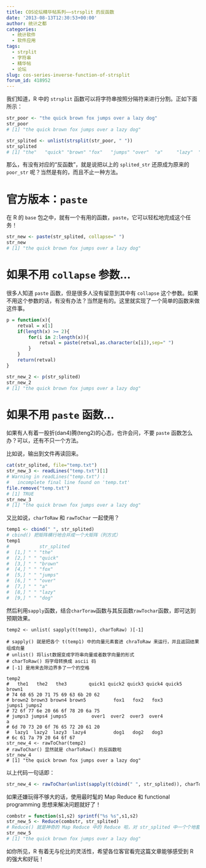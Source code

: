 ```yaml
---
title: COS论坛精华帖系列——strsplit 的反函数
date: '2013-08-13T12:30:53+00:00'
author: 统计之都
categories:
  - 统计软件
  - 软件应用
tags:
  - strplit
  - 字符串
  - 精华帖
  - 论坛
slug: cos-series-inverse-function-of-strsplit
forum_id: 418952
---
```


我们知道，R 中的 `strsplit` 函数可以将字符串按照分隔符来进行分割。正如下面所示：

```r
str_poor <- "the quick brown fox jumps over a lazy dog"
str_poor
# [1] "the quick brown fox jumps over a lazy dog"

str_splited <- unlist(strsplit(str_poor, " "))
str_splited
# [1] "the"   "quick" "brown" "fox"   "jumps" "over"  "a"     "lazy"  "dog"
```

那么，有没有对应的“反函数”，就是说把以上的 `splited_str` 还原成为原来的 `poor_str` 呢？当然是有的，而且不止一种方法。  <!--more-->

# 官方版本：`paste`

在 R 的 `base` 包之中，就有一个有用的函数，`paste`，它可以轻松地完成这个任务！

```r
str_new <- paste(str_splited, collapse=" ")
str_new
# [1] "the quick brown fox jumps over a lazy dog"
```

# 如果不用 `collapse` 参数… 

很多人知道 `paste` 函数，但是很多人没有留意到其中有 `collapse` 这个参数。如果不用这个参数的话，有没有办法？当然是有的。这里就实现了一个简单的函数来做这件事。

```r
p = function(x){
    retval = x[1]
    if(length(x) >= 2){
        for(i in 2:length(x)){
            retval = paste(retval,as.character(x[i]),sep=" ")
        }
    }
    return(retval)
}

str_new_2 <- p(str_splited)
str_new_2
# [1] "the quick brown fox jumps over a lazy dog"
```

# 如果不用 `paste` 函数… 

如果有人有着一股折(dan4)腾(teng2)的心态，也许会问，不要 `paste` 函数怎么办？可以，还有不只一个方法。

比如说，输出到文件再读回来。

```r
cat(str_splited, file="temp.txt")
str_new_3 <- readLines("temp.txt")[1]
# Warning in readLines("temp.txt") :
#   incomplete final line found on 'temp.txt'
file.remove("temp.txt")
# [1] TRUE
str_new_3
# [1] "the quick brown fox jumps over a lazy dog"
```

又比如说，`charToRaw` 和 `rawToChar` 一起使用？

```r
temp1 <- cbind(" ", str_splited)
# cbind() 把矩阵横行地合并成一个大矩阵（列方式）
temp1
#           str_splited
#  [1,] " " "the"      
#  [2,] " " "quick"    
#  [3,] " " "brown"    
#  [4,] " " "fox"      
#  [5,] " " "jumps"    
#  [6,] " " "over"     
#  [7,] " " "a"        
#  [8,] " " "lazy"     
#  [9,] " " "dog"
```

然后利用`sapply`函数，结合`charToraw`函数与其反函数`rawTochar`函数，即可达到预期效果。

```
temp2 <- unlist( sapply(t(temp1), charToRaw) )[-1]

# sapply() 就是把各个 t(temp1) 中的向量元素套进 chraToRaw 来运行，并且返回结果组成向量
# unlist() 将list数据变成字符串向量或者数字向量的形式
# charToRaw() 将字母转换成 ascii 码
# [-1] 是用来去除边界多了一个的空格

temp2
#   the1   the2   the3        quick1 quick2 quick3 quick4 quick5        brown1 
# 74 68 65 20 71 75 69 63 6b 20 62 
# brown2 brown3 brown4 brown5          fox1   fox2   fox3        jumps1 jumps2 
# 72 6f 77 6e 20 66 6f 78 20 6a 75 
# jumps3 jumps4 jumps5         over1  over2  over3  over4             a        
# 6d 70 73 20 6f 76 65 72 20 61 20 
#  lazy1  lazy2  lazy3  lazy4          dog1   dog2   dog3 
# 6c 61 7a 79 20 64 6f 67 
str_new_4 <- rawToChar(temp2)
# rawToChar() 显然就是 charToRaw() 的反函数啦
str_new_4
# [1] "the quick brown fox jumps over a lazy dog"
```

以上代码一句话即：

```r
str_new_4 <- rawToChar(unlist(sapply(t(cbind(" ", str_splited)), charToRaw))[-1])
```

如果还嫌玩得不够大的话，使用最时髦的 Map Reduce 和 functional programming 思想来解决问题就好了！

```r
combstr = function(s1,s2) sprintf("%s %s",s1,s2)
str_new_5 <- Reduce(combstr, str_splited)
# Reduce() 就是神奇的 Map Reduce 中的 Reduce 啦，对 str_splited 中一个个地套上 combstr()！
str_new_5
# [1] "the quick brown fox jumps over a lazy dog"
```

如你所见，R 有着无与伦比的灵活性，希望各位客官看完这篇文章能够感受到 R 的强大和好玩！
